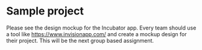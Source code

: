 # Sample project

Please see the design mockup for the Incubator app. Every team should use a tool like https://www.invisionapp.com/ and create a mockup design for their project. This will be the next group based assignment. 
